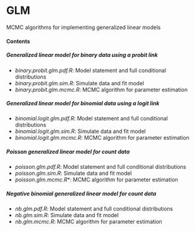 # GLM

MCMC algorithms for implementing generalized linear models

#### Contents

##### Generalized linear model for binary data using a probit link
- *binary.probit.glm.pdf.R*: Model statement and full conditional distributions
- *binary.probit.glm.sim.R*: Simulate data and fit model
- *binary.probit.glm.mcmc.R*: MCMC algorithm for parameter estimation

##### Generalized linear model for binomial data using a logit link
- *binomial.logit.glm.pdf.R*: Model statement and full conditional distributions
- *binomial.logit.glm.sim.R*: Simulate data and fit model
- *binomial.logit.glm.mcmc.R*: MCMC algorithm for parameter estimation

##### Poisson generalized linear model for count data
- *poisson.glm.pdf.R*: Model statement and full conditional distributions
- *poisson.glm.sim.R*: Simulate data and fit model
- *poisson.glm.mcmc.R**: MCMC algorithm for parameter estimation

##### Negative binomial generalized linear model for count data
- *nb.glm.pdf.R*: Model statement and full conditional distributions
- *nb.glm.sim.R*: Simulate data and fit model
- *nb.glm.mcmc.R*: MCMC algorithm for parameter estimation